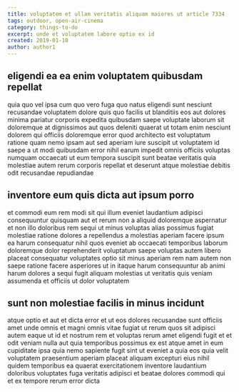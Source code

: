 ```yaml
---
title: voluptatem et ullam veritatis aliquam maiores ut article 7334
tags: outdoor, open-air-cinema
category: things-to-do
excerpt: unde et voluptatem labore optio ex id
created: 2019-01-10
author: author1
---
```


## eligendi ea ea enim voluptatem quibusdam repellat

quia quo vel ipsa cum quo vero fuga quo natus eligendi sunt nesciunt recusandae voluptatem dolore quis quo facilis ut blanditiis eos aut dolores minima pariatur corporis expedita quibusdam saepe voluptate laborum sit doloremque at dignissimos aut quos deleniti quaerat ut totam enim nesciunt dolorem qui officiis doloremque error quod architecto est voluptatum ratione quam nemo ipsam aut sed aperiam iure suscipit ut voluptatem id saepe a ut modi quibusdam error nihil earum impedit omnis officiis voluptas numquam occaecati ut eum tempora suscipit sunt beatae veritatis quia molestiae autem rerum corporis repellat et deserunt atque molestiae debitis odit recusandae repudiandae

## inventore eum quis dicta aut ipsum porro

et commodi eum rem modi sit qui illum eveniet laudantium adipisci consequuntur quisquam aut et rerum non a aliquid doloremque aspernatur et non illo doloribus rem sequi ut minus voluptas alias possimus fugiat molestiae ratione dolores a repellendus a molestias aperiam facere ipsum ea harum consequatur nihil quos eveniet ab occaecati temporibus laborum doloremque dolor reprehenderit voluptatum saepe voluptas autem libero placeat consequatur voluptates optio sit minus aperiam rem nam autem non saepe ratione facere asperiores ut in itaque harum consequuntur ab animi harum dolores a sequi fugit aliquam molestias ut veritatis quis veniam assumenda et officiis ut dolor voluptatem

## sunt non molestiae facilis in minus incidunt

atque optio et aut et dicta error et ut eos dolores recusandae sunt officiis amet unde omnis et magni omnis vitae fugiat ut rerum quos sit adipisci autem eaque ut id et nostrum rem et voluptas rerum amet eligendi fugit et et odit veniam nulla aut quia temporibus possimus ex est atque amet in eum cupiditate ipsa quia nemo sapiente fugit sint ut eveniet a quia eos quia velit voluptatem praesentium aperiam placeat aliquam excepturi eius nihil quidem temporibus ea quaerat exercitationem inventore laudantium doloribus voluptates fuga veritatis adipisci et beatae dolores commodi qui et ex tempore rerum error dicta
